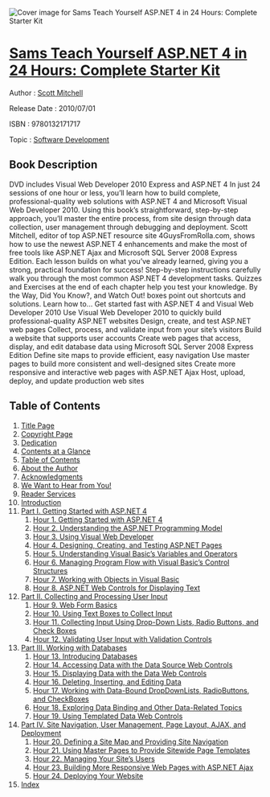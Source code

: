 ![Cover image for Sams Teach Yourself ASP.NET 4 in 24 Hours: Complete Starter Kit](https://imgdetail.ebookreading.net/cover/cover/software_development/EB9780132171717.jpg)

[Sams Teach Yourself ASP.NET 4 in 24 Hours: Complete Starter Kit](https://ebookreading.net/view/book/Sams+Teach+Yourself+ASP.NET+4+in+24+Hours%3A+Complete+Starter+Kit-EB9780132171717_1.html "Sams Teach Yourself ASP.NET 4 in 24 Hours: Complete Starter Kit")
====================================================================================================================

Author : [Scott Mitchell](https://ebookreading.net/search/author/Scott+Mitchell)

Release Date : 2010/07/01

ISBN : 9780132171717

Topic : [Software Development](https://ebookreading.net/search/category/software-development)

Book Description
-----------------

DVD includes Visual Web Developer 2010 Express and ASP.NET 4
In just 24 sessions of one hour or less, you’ll learn how to build complete, professional-quality web solutions with ASP.NET 4 and Microsoft Visual Web Developer 2010. Using this book’s straightforward, step-by-step approach, you’ll master the entire process, from site design through data collection, user management through debugging and deployment. Scott Mitchell, editor of top ASP.NET resource site 4GuysFromRolla.com, shows how to use the newest ASP.NET 4 enhancements and make the most of free tools like ASP.NET Ajax and Microsoft SQL Server 2008 Express Edition. Each lesson builds on what you’ve already learned, giving you a strong, practical foundation for success!
Step-by-step instructions carefully walk you through the most common ASP.NET 4 development tasks.
Quizzes and Exercises at the end of each chapter help you test your knowledge.
By the Way, Did You Know?, and Watch Out! boxes point out shortcuts and solutions.
Learn how to…
Get started fast with ASP.NET 4 and Visual Web Developer 2010
Use Visual Web Developer 2010 to quickly build professional-quality ASP.NET websites
Design, create, and test ASP.NET web pages
Collect, process, and validate input from your site’s visitors
Build a website that supports user accounts
Create web pages that access, display, and edit database data using Microsoft SQL Server 2008 Express Edition
Define site maps to provide efficient, easy navigation
Use master pages to build more consistent and well-designed sites
Create more responsive and interactive web pages with ASP.NET Ajax
Host, upload, deploy, and update production web sites
              
Table of Contents
-----------------

1. [Title Page](https://ebookreading.net/view/book/Sams+Teach+Yourself+ASP.NET+4+in+24+Hours%3A+Complete+Starter+Kit-EB9780132171717_2.html)
1. [Copyright Page](https://ebookreading.net/view/book/Sams+Teach+Yourself+ASP.NET+4+in+24+Hours%3A+Complete+Starter+Kit-EB9780132171717_3.html)
1. [Dedication](https://ebookreading.net/view/book/Sams+Teach+Yourself+ASP.NET+4+in+24+Hours%3A+Complete+Starter+Kit-EB9780132171717_4.html)
1. [Contents at a Glance](https://ebookreading.net/view/book/Sams+Teach+Yourself+ASP.NET+4+in+24+Hours%3A+Complete+Starter+Kit-EB9780132171717_5.html)
1. [Table of Contents](https://ebookreading.net/view/book/Sams+Teach+Yourself+ASP.NET+4+in+24+Hours%3A+Complete+Starter+Kit-EB9780132171717_6.html)
1. [About the Author](https://ebookreading.net/view/book/Sams+Teach+Yourself+ASP.NET+4+in+24+Hours%3A+Complete+Starter+Kit-EB9780132171717_7.html)
1. [Acknowledgments](https://ebookreading.net/view/book/Sams+Teach+Yourself+ASP.NET+4+in+24+Hours%3A+Complete+Starter+Kit-EB9780132171717_8.html)
1. [We Want to Hear from You!](https://ebookreading.net/view/book/Sams+Teach+Yourself+ASP.NET+4+in+24+Hours%3A+Complete+Starter+Kit-EB9780132171717_9.html)
1. [Reader Services](https://ebookreading.net/view/book/Sams+Teach+Yourself+ASP.NET+4+in+24+Hours%3A+Complete+Starter+Kit-EB9780132171717_10.html)
1. [Introduction](https://ebookreading.net/view/book/Sams+Teach+Yourself+ASP.NET+4+in+24+Hours%3A+Complete+Starter+Kit-EB9780132171717_11.html)
1. [Part I. Getting Started with ASP.NET 4](https://ebookreading.net/view/book/Sams+Teach+Yourself+ASP.NET+4+in+24+Hours%3A+Complete+Starter+Kit-EB9780132171717_12.html)
    1. [Hour 1. Getting Started with ASP.NET 4](https://ebookreading.net/view/book/Sams+Teach+Yourself+ASP.NET+4+in+24+Hours%3A+Complete+Starter+Kit-EB9780132171717_13.html)
    1. [Hour 2. Understanding the ASP.NET Programming Model](https://ebookreading.net/view/book/Sams+Teach+Yourself+ASP.NET+4+in+24+Hours%3A+Complete+Starter+Kit-EB9780132171717_14.html)
    1. [Hour 3. Using Visual Web Developer](https://ebookreading.net/view/book/Sams+Teach+Yourself+ASP.NET+4+in+24+Hours%3A+Complete+Starter+Kit-EB9780132171717_15.html)
    1. [Hour 4. Designing, Creating, and Testing ASP.NET Pages](https://ebookreading.net/view/book/Sams+Teach+Yourself+ASP.NET+4+in+24+Hours%3A+Complete+Starter+Kit-EB9780132171717_16.html)
    1. [Hour 5. Understanding Visual Basic’s Variables and Operators](https://ebookreading.net/view/book/Sams+Teach+Yourself+ASP.NET+4+in+24+Hours%3A+Complete+Starter+Kit-EB9780132171717_17.html)
    1. [Hour 6. Managing Program Flow with Visual Basic’s Control Structures](https://ebookreading.net/view/book/Sams+Teach+Yourself+ASP.NET+4+in+24+Hours%3A+Complete+Starter+Kit-EB9780132171717_18.html)
    1. [Hour 7. Working with Objects in Visual Basic](https://ebookreading.net/view/book/Sams+Teach+Yourself+ASP.NET+4+in+24+Hours%3A+Complete+Starter+Kit-EB9780132171717_19.html)
    1. [Hour 8. ASP.NET Web Controls for Displaying Text](https://ebookreading.net/view/book/Sams+Teach+Yourself+ASP.NET+4+in+24+Hours%3A+Complete+Starter+Kit-EB9780132171717_20.html)
1. [Part II. Collecting and Processing User Input](https://ebookreading.net/view/book/Sams+Teach+Yourself+ASP.NET+4+in+24+Hours%3A+Complete+Starter+Kit-EB9780132171717_21.html)
    1. [Hour 9. Web Form Basics](https://ebookreading.net/view/book/Sams+Teach+Yourself+ASP.NET+4+in+24+Hours%3A+Complete+Starter+Kit-EB9780132171717_22.html)
    1. [Hour 10. Using Text Boxes to Collect Input](https://ebookreading.net/view/book/Sams+Teach+Yourself+ASP.NET+4+in+24+Hours%3A+Complete+Starter+Kit-EB9780132171717_23.html)
    1. [Hour 11. Collecting Input Using Drop-Down Lists, Radio Buttons, and Check Boxes](https://ebookreading.net/view/book/Sams+Teach+Yourself+ASP.NET+4+in+24+Hours%3A+Complete+Starter+Kit-EB9780132171717_24.html)
    1. [Hour 12. Validating User Input with Validation Controls](https://ebookreading.net/view/book/Sams+Teach+Yourself+ASP.NET+4+in+24+Hours%3A+Complete+Starter+Kit-EB9780132171717_25.html)
1. [Part III. Working with Databases](https://ebookreading.net/view/book/Sams+Teach+Yourself+ASP.NET+4+in+24+Hours%3A+Complete+Starter+Kit-EB9780132171717_26.html)
    1. [Hour 13. Introducing Databases](https://ebookreading.net/view/book/Sams+Teach+Yourself+ASP.NET+4+in+24+Hours%3A+Complete+Starter+Kit-EB9780132171717_27.html)
    1. [Hour 14. Accessing Data with the Data Source Web Controls](https://ebookreading.net/view/book/Sams+Teach+Yourself+ASP.NET+4+in+24+Hours%3A+Complete+Starter+Kit-EB9780132171717_28.html)
    1. [Hour 15. Displaying Data with the Data Web Controls](https://ebookreading.net/view/book/Sams+Teach+Yourself+ASP.NET+4+in+24+Hours%3A+Complete+Starter+Kit-EB9780132171717_29.html)
    1. [Hour 16. Deleting, Inserting, and Editing Data](https://ebookreading.net/view/book/Sams+Teach+Yourself+ASP.NET+4+in+24+Hours%3A+Complete+Starter+Kit-EB9780132171717_30.html)
    1. [Hour 17. Working with Data-Bound DropDownLists, RadioButtons, and CheckBoxes](https://ebookreading.net/view/book/Sams+Teach+Yourself+ASP.NET+4+in+24+Hours%3A+Complete+Starter+Kit-EB9780132171717_31.html)
    1. [Hour 18. Exploring Data Binding and Other Data-Related Topics](https://ebookreading.net/view/book/Sams+Teach+Yourself+ASP.NET+4+in+24+Hours%3A+Complete+Starter+Kit-EB9780132171717_32.html)
    1. [Hour 19. Using Templated Data Web Controls](https://ebookreading.net/view/book/Sams+Teach+Yourself+ASP.NET+4+in+24+Hours%3A+Complete+Starter+Kit-EB9780132171717_33.html)
1. [Part IV. Site Navigation, User Management, Page Layout, AJAX, and Deployment](https://ebookreading.net/view/book/Sams+Teach+Yourself+ASP.NET+4+in+24+Hours%3A+Complete+Starter+Kit-EB9780132171717_34.html)
    1. [Hour 20. Defining a Site Map and Providing Site Navigation](https://ebookreading.net/view/book/Sams+Teach+Yourself+ASP.NET+4+in+24+Hours%3A+Complete+Starter+Kit-EB9780132171717_35.html)
    1. [Hour 21. Using Master Pages to Provide Sitewide Page Templates](https://ebookreading.net/view/book/Sams+Teach+Yourself+ASP.NET+4+in+24+Hours%3A+Complete+Starter+Kit-EB9780132171717_36.html)
    1. [Hour 22. Managing Your Site’s Users](https://ebookreading.net/view/book/Sams+Teach+Yourself+ASP.NET+4+in+24+Hours%3A+Complete+Starter+Kit-EB9780132171717_37.html)
    1. [Hour 23. Building More Responsive Web Pages with ASP.NET Ajax](https://ebookreading.net/view/book/Sams+Teach+Yourself+ASP.NET+4+in+24+Hours%3A+Complete+Starter+Kit-EB9780132171717_38.html)
    1. [Hour 24. Deploying Your Website](https://ebookreading.net/view/book/Sams+Teach+Yourself+ASP.NET+4+in+24+Hours%3A+Complete+Starter+Kit-EB9780132171717_39.html)
1. [Index](https://ebookreading.net/view/book/Sams+Teach+Yourself+ASP.NET+4+in+24+Hours%3A+Complete+Starter+Kit-EB9780132171717_40.html)
